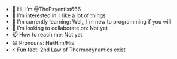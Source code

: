 - 👋 Hi, I’m @ThePsyentist666
- 👀 I’m interested in: I like a lot of things
- 🌱 I’m currently learning: Wel,, I'm new to programming if you will
- 💞️ I’m looking to collaborate on: Not yet
- 📫 How to reach me: Not yet
- 😄 Pronouns: He/Him/His
- ⚡ Fun fact: 2nd Law of Thermodynamics exist

<!---
ThePsyentist666/ThePsyentist666 is a ✨ special ✨ repository because its `README.md` (this file) appears on your GitHub profile.
You can click the Preview link to take a look at your changes.
--->
